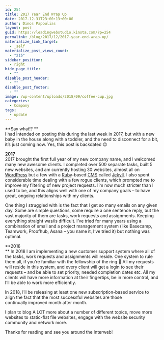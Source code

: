 ```yaml
---
id: 254
title: 2017 Year End Wrap Up
date: 2017-12-31T23:00:13+00:00
author: Dinos Papoulias
layout: post
guid: https://leadingwebstudio.kinsta.com/?p=254
permalink: /blog/2017/12/2017-year-end-wrap-up/
materialize_link_target:
  - _self
materialize_post_views_count:
  - "215"
sidebar_position:
  - right
hide_page_title:
  - ""
disable_post_header:
  - ""
disable_post_footer:
  - ""
image: /wp-content/uploads/2018/09/coffee-cup.jpg
categories:
  - Company
tags:
  - update
---
```

**Say what!? **  
I had intended on posting this during the last week in 2017, but with a new baby in the house along with a toddler, and the need to disconnect for a bit, it&#8217;s just coming now. Yes, this post is backdated 😉

**2017**  
2017 brought the first full year of my new company name, and I welcomed many new awesome clients. I completed over 500 separate tasks, built 5 new websites, and am currently hosting 30 websites, almost all on <a href="https://wordpress.org/" target="_blank" rel="noopener">WordPress</a> but a few with a <a href="https://www.ruby-lang.org/en/" target="_blank" rel="noopener">Ruby</a>-based <a href="https://en.wikipedia.org/wiki/Content_management_system" target="_blank" rel="noopener">CMS</a> called <a href="https://jekyllrb.com/" target="_blank" rel="noopener">Jekyll</a>. I also spent considerable time dealing with a few rogue clients, which prompted me to improve my filtering of new project requests. I&#8217;m now much stricter than I used to be, and this aligns well with one of my company goals &#8211; to have great, ongoing relationships with my clients.

One thing I struggled with is the fact that I get so many emails on any given day. Some are simple questions, some require a one sentence reply, but the vast majority of them are tasks, work requests and assignments. Keeping everything straight was/is difficult. I&#8217;ve tried for many years using a combination of email and a project management system (like Basecamp, Teamwork, Proofhub, Asana &#8211; you name it, I&#8217;ve tried it) but nothing was optimal.

**2018  
** In 2018 I am implementing a new customer support system where all of the tasks, work requests and assignments will reside. One system to rule them all, if you&#8217;re familiar with the fellowship of the ring 🙂 All my requests will reside in this system, and every client will get a login to see their requests &#8211; and be able to set priority, needed completion dates etc. All my clients will have more information at their fingertips, be in more control, and I&#8217;ll be able to work more efficiently.

In 2018, I&#8217;ll be releasing at least one new subscription-based service to align the fact that the most successful websites are those continually improved month after month.

I plan to blog A LOT more about a number of different topics, move more websites to static-flat file websites, engage with the website security community and network more.

Thanks for reading and see you around the Interweb!